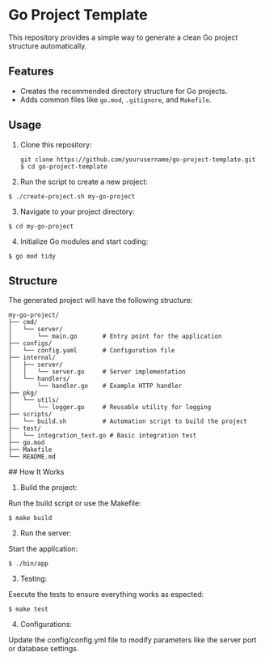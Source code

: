 # Go Project Template

This repository provides a simple way to generate a clean Go project structure automatically.

## Features

- Creates the recommended directory structure for Go projects.
- Adds common files like `go.mod`, `.gitignore`, and `Makefile`.

## Usage

1. Clone this repository:
   ```$ bash
   git clone https://github.com/yourusername/go-project-template.git
   $ cd go-project-template

2. Run the script to create a new project:

```$ ./create-project.sh my-go-project```

3. Navigate to your project directory:

```$ cd my-go-project```

4. Initialize Go modules and start coding:

```$ go mod tidy```

## Structure

The generated project will have the following structure:

```
my-go-project/
├── cmd/
│   └── server/
│       └── main.go       # Entry point for the application
├── configs/
│   └── config.yaml       # Configuration file
├── internal/
│   ├── server/
│   │   └── server.go     # Server implementation
│   └── handlers/
│       └── handler.go    # Example HTTP handler
├── pkg/
│   └── utils/
│       └── logger.go     # Reusable utility for logging
├── scripts/
│   └── build.sh          # Automation script to build the project
├── test/
│   └── integration_test.go # Basic integration test
├── go.mod
├── Makefile
└── README.md
```

## How It Works

1. Build the project:

Run the build script or use the Makefile:

```$ make build```

2. Run the server:

Start the application:

```$ ./bin/app```

3. Testing:

Execute the tests to ensure everything works as espected:

```$ make test```

4. Configurations:

Update the config/config.yml file to modify parameters like the server port or database settings.